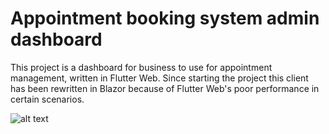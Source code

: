 # Appointment booking system admin dashboard

This project is a dashboard for business to use for appointment management, written in Flutter Web.
Since starting the project this client has been rewritten in Blazor because of Flutter Web's poor performance in certain scenarios.

![alt text](https://drive.google.com/file/d/14nI5Xv1fsisX6zWX7KOYoRTfOdgyHApF/view?usp=sharing)
